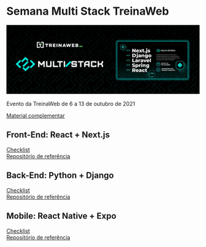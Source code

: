 # Semana Multi Stack TreinaWeb

![cover image](images/cover.png)

Evento da TreinaWeb de 6 a 13 de outubro de 2021

[Material complementar](https://treinaweb.notion.site/Multi-stack-02-3b8d2d382ba44d41a23f661aeb15b0ac)

## Front-End: React + Next.js
[Checklist](https://treinaweb.notion.site/Semana-Multi-Stack-Front-End-02448c456ce6440aa49d54c190938b98)\
[Repositório de referência](https://github.com/treinaweb/treinaweb-workshop-multistack-react)

## Back-End: Python + Django
[Checklist](https://treinaweb.notion.site/Semana-Multi-Stack-Django-831febc8cda7430bbbe0481117def5ab)\
[Repositório de referência](https://github.com/treinaweb/treinaweb-workshop-multistack-python)

## Mobile: React Native + Expo
[Checklist](https://treinaweb.notion.site/Semana-Multi-Stack-Mobile-c6ec8daaadb942a3add19eb104a1dccc)\
[Repositório de referência](https://github.com/treinaweb/treinaweb-workshop-multistack-react-native)
